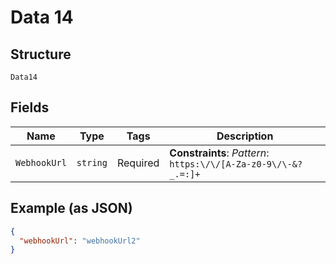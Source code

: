 
# Data 14

## Structure

`Data14`

## Fields

| Name | Type | Tags | Description |
|  --- | --- | --- | --- |
| `WebhookUrl` | `string` | Required | **Constraints**: *Pattern*: `https:\/\/[A-Za-z0-9\/\-&?_.=:]+` |

## Example (as JSON)

```json
{
  "webhookUrl": "webhookUrl2"
}
```

